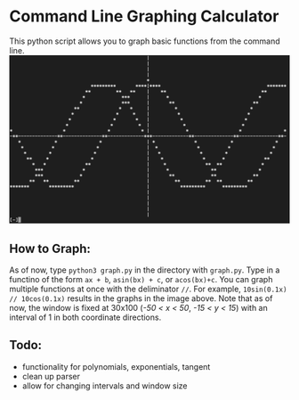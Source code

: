 # Command Line Graphing Calculator
This python script allows you to graph basic functions from the command line.
![sin and cos example graph](sincosEX.png)
## How to Graph:
As of now, type `python3 graph.py` in the directory with `graph.py`. Type in a functino of the form `ax + b`, `asin(bx) + c`, or `acos(bx)+c`. You can graph multiple functions at once with the deliminator `//`. For example, `10sin(0.1x) // 10cos(0.1x)` results in the graphs in the image above. Note that as of now, the window is fixed at 30x100 (*-50 < x < 50*, *-15 < y < 15*) with an interval of 1 in both coordinate directions.
## Todo:
- functionality for polynomials, exponentials, tangent
- clean up parser
- allow for changing intervals and window size
